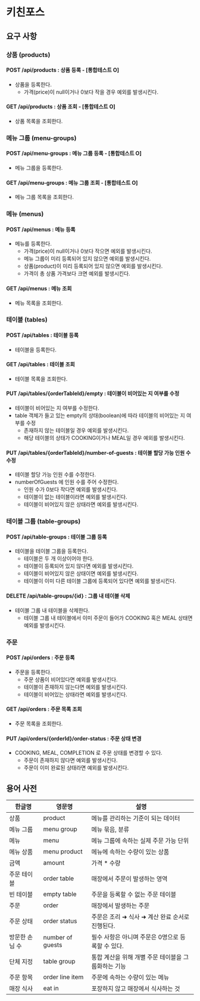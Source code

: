 # 키친포스

## 요구 사항

### 상품 (products)
#### POST /api/products : 상품 등록 - [통합테스트 O] 
- 상품을 등록한다. 
  - 가격(price)이 null이거나 0보다 작을 경우 예외를 발생시킨다. 

#### GET /api/products : 상품 조회 - [통합테스트 O]
- 상품 목록을 조회한다.

### 메뉴 그룹 (menu-groups)

#### POST /api/menu-groups : 메뉴 그룹 등록 - [통합테스트 O]
- 메뉴 그룹을 등록한다.

#### GET /api/menu-groups : 메뉴 그룹 조회 - [통합테스트 O]
- 메뉴 그룹 목록을 조회한다.

### 메뉴 (menus)

#### POST /api/menus : 메뉴 등록
- 메뉴를 등록한다.
    - 가격(price)이 null이거나 0보다 작으면 예외를 발생시킨다.
    - 메뉴 그룹이 미리 등록되어 있지 않으면 예외를 발생시킨다.
    - 상품(product)이 미리 등록되어 있지 않으면 예외를 발생시킨다.
    - 가격이 총 상품 가격보다 크면 예외를 발생시킨다.

#### GET /api/menus : 메뉴 조회
- 메뉴 목록을 조회한다.

### 테이블 (tables)

#### POST /api/tables : 테이블 등록
- 테이블을 등록한다.

#### GET /api/tables : 테이블 조회
- 테이블 목록을 조회한다.

#### PUT /api/tables/{orderTableId}/empty : 테이블이 비어있는 지 여부를 수정
- 테이블이 비어있는 지 여부를 수정한다.
- table 객체가 들고 있는 empty의 상태(boolean)에 따라 테이블의 비어있는 지 여부를 수정 
    - 존재하지 않는 테이블일 경우 예외를 발생시킨다.
    - 해당 테이블의 상태가 COOKING이거나 MEAL일 경우 예외를 발생시킨다.

#### PUT /api/tables/{orderTableId}/number-of-guests : 테이블 할당 가능 인원 수 수정
- 테이블 할당 가능 인원 수를 수정한다.
- numberOfGuests 에 인원 수를 주어 수정한다.
    - 인원 수가 0보다 작다면 예외를 발생시킨다.
    - 테이블이 없는 테이블이라면 예외를 발생시킨다.
    - 테이블이 비어있지 않은 상태라면 예외를 발생시킨다.

### 테이블 그룹 (table-groups)
#### POST /api/table-groups : 테이블 그룹 등록
- 테이블을 테이블 그룹을 등록한다.
    - 테이블은 두 개 이상이어야 한다.
    - 테이블이 등록되어 있지 않다면 예외를 발생시킨다.
    - 테이블이 비어있지 않은 상태이면 예외를 발생시킨다.
    - 테이블이 이미 다른 테이블 그룹에 등록되어 있다면 예외를 발생시킨다.

#### DELETE /api/table-groups/{id} : 그룹 내 테이블 삭제
- 테이블 그룹 내 테이블을 삭제한다.
    - 테이블 그룹 내 테이블에서 이미 주문이 들어가 COOKING 혹은 MEAL 상태면 예외를 발생시킨다.

### 주문
#### POST /api/orders : 주문 등록
- 주문을 등록한다.
    - 주문 상품이 비어있다면 예외를 발생시킨다.
    - 테이블이 존재하지 않는다면 예외를 발생시킨다.
    - 테이블이 비어있는 상태라면 예외를 발생시킨다.

#### GET /api/orders : 주문 목록 조회
- 주문 목록을 조회한다.

#### PUT /api/orders/{orderId}/order-status : 주문 상태 변경
- COOKING, MEAL, COMPLETION 로 주문 상태를 변경할 수 있다.
    - 주문이 존재하지 않다면 예외를 발생시킨다.
    - 주문이 이미 완료된 상태라면 예외를 발생시킨다.

## 용어 사전

| 한글명 | 영문명 | 설명 |
| --- | --- | --- |
| 상품 | product | 메뉴를 관리하는 기준이 되는 데이터 |
| 메뉴 그룹 | menu group | 메뉴 묶음, 분류 |
| 메뉴 | menu | 메뉴 그룹에 속하는 실제 주문 가능 단위 |
| 메뉴 상품 | menu product | 메뉴에 속하는 수량이 있는 상품 |
| 금액 | amount | 가격 * 수량 |
| 주문 테이블 | order table | 매장에서 주문이 발생하는 영역 |
| 빈 테이블 | empty table | 주문을 등록할 수 없는 주문 테이블 |
| 주문 | order | 매장에서 발생하는 주문 |
| 주문 상태 | order status | 주문은 조리 ➜ 식사 ➜ 계산 완료 순서로 진행된다. |
| 방문한 손님 수 | number of guests | 필수 사항은 아니며 주문은 0명으로 등록할 수 있다. |
| 단체 지정 | table group | 통합 계산을 위해 개별 주문 테이블을 그룹화하는 기능 |
| 주문 항목 | order line item | 주문에 속하는 수량이 있는 메뉴 |
| 매장 식사 | eat in | 포장하지 않고 매장에서 식사하는 것 |
